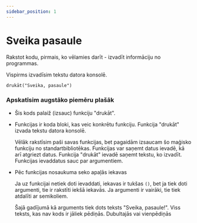 ```yaml
---
sidebar_position: 1
---
```


# Sveika pasaule

Rakstot kodu, pirmais, ko vēlamies darīt - izvadīt informāciju no programmas.

Vispirms izvadīsim tekstu datora konsolē.

```
drukāt("Sveika, pasaule")
```

### Apskatīsim augstāko piemēru plašāk

- Šis kods palaiž (izsauc) funkciju "drukāt".

- Funkcijas ir koda bloki, kas veic konkrētu funkciju. Funkcija "drukāt" izvada tekstu datora konsolē.

  Vēlāk rakstīsim paši savas funkcijas, bet pagaidām izsaucam šo maģisko funkciju no standartbibliotēkas.
  Funkcijas var saņemt datus ievadē, kā arī atgriezt datus. Funkcija "drukāt" ievadē saņemt tekstu, ko izvadīt. Funkcijas ievaddatus sauc par argumentiem.

- Pēc funkcijas nosaukuma seko apaļās iekavas

  Ja uz funkcijai netiek doti ievaddati, iekavas ir tukšas `()`, bet ja tiek doti argumenti, tie ir rakstīti iekšā iekavās. Ja argumenti ir vairāki, tie tiek atdalīti ar semikoliem.

  Šajā gadījumā kā arguments tiek dots teksts "Sveika, pasaule!". Viss teksts, kas nav kods ir jāliek pēdiņās. Dubultajās vai vienpēdiņās
